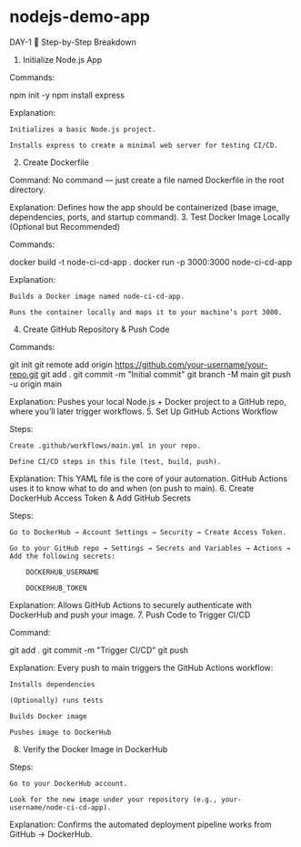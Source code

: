 # nodejs-demo-app
DAY-1
🧱 Step-by-Step Breakdown
1. Initialize Node.js App

Commands:

npm init -y
npm install express

Explanation:

    Initializes a basic Node.js project.

    Installs express to create a minimal web server for testing CI/CD.

2. Create Dockerfile

Command:
No command — just create a file named Dockerfile in the root directory.

Explanation:
Defines how the app should be containerized (base image, dependencies, ports, and startup command).
3. Test Docker Image Locally (Optional but Recommended)

Commands:

docker build -t node-ci-cd-app .
docker run -p 3000:3000 node-ci-cd-app

Explanation:

    Builds a Docker image named node-ci-cd-app.

    Runs the container locally and maps it to your machine’s port 3000.

4. Create GitHub Repository & Push Code

Commands:

git init
git remote add origin https://github.com/your-username/your-repo.git
git add .
git commit -m "Initial commit"
git branch -M main
git push -u origin main

Explanation:
Pushes your local Node.js + Docker project to a GitHub repo, where you’ll later trigger workflows.
5. Set Up GitHub Actions Workflow

Steps:

    Create .github/workflows/main.yml in your repo.

    Define CI/CD steps in this file (test, build, push).

Explanation:
This YAML file is the core of your automation. GitHub Actions uses it to know what to do and when (on push to main).
6. Create DockerHub Access Token & Add GitHub Secrets

Steps:

    Go to DockerHub → Account Settings → Security → Create Access Token.

    Go to your GitHub repo → Settings → Secrets and Variables → Actions → Add the following secrets:

        DOCKERHUB_USERNAME

        DOCKERHUB_TOKEN

Explanation:
Allows GitHub Actions to securely authenticate with DockerHub and push your image.
7. Push Code to Trigger CI/CD

Command:

git add .
git commit -m "Trigger CI/CD"
git push

Explanation:
Every push to main triggers the GitHub Actions workflow:

    Installs dependencies

    (Optionally) runs tests

    Builds Docker image

    Pushes image to DockerHub

8. Verify the Docker Image in DockerHub

Steps:

    Go to your DockerHub account.

    Look for the new image under your repository (e.g., your-username/node-ci-cd-app).

Explanation:
Confirms the automated deployment pipeline works from GitHub → DockerHub.
